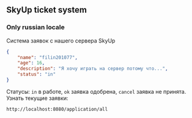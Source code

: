 ## SkyUp ticket system
### Only russian locale
Системa заявок с нашего сервера SkyUp   
```json
{
    "name": "filin201077", 
    "age": 16,
    "description": "Я хочу играть на сервер потому что...",
    "status": "in"
}
```
Статусы: ```in``` в работе, ```ok``` заявка одобрена, ```cancel``` заявка не принята.  
Узнать текущие заявки:
```
http://localhost:8080/application/all
```
